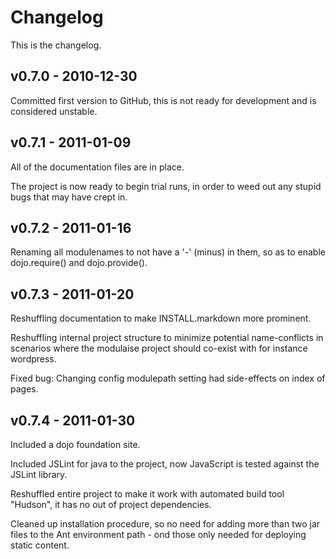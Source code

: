 
Changelog
===============================================================================

This is the changelog.


v0.7.0 - 2010-12-30
-------------------------------------------------------------------------------

Committed first version to GitHub, this is not ready for development and is
considered unstable.


v0.7.1 - 2011-01-09
-------------------------------------------------------------------------------

All of the documentation files are in place.

The project is now ready to begin trial runs, in order to weed out any stupid 
bugs that may have crept in.


v0.7.2 - 2011-01-16
-------------------------------------------------------------------------------

Renaming all modulenames to not have a '-' (minus) in them, so as to enable
dojo.require() and dojo.provide().


v0.7.3 - 2011-01-20
-------------------------------------------------------------------------------

Reshuffling documentation to make INSTALL.markdown more prominent. 

Reshuffling internal project structure to minimize potential name-conflicts in
scenarios where the modulaise project should co-exist with for instance
wordpress.

Fixed bug: Changing config modulepath setting had side-effects on index of
pages.

v0.7.4 - 2011-01-30
-------------------------------------------------------------------------------

Included a dojo foundation site.

Included JSLint for java to the project, now JavaScript is tested against the
JSLint library.

Reshuffled entire project to make it work with automated build tool "Hudson", 
it has no out of project dependencies. 

Cleaned up installation procedure, so no need for adding more than two jar
files to the Ant environment path - ond those only needed for deploying
static content.